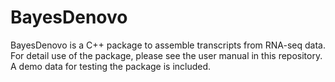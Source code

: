 # BayesDenovo

BayesDenovo is a C++ package to assemble transcripts from RNA-seq data. For detail use of the package, please see the user manual in this repository. A demo data for testing the package is included.
